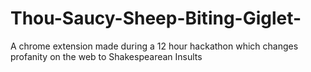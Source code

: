 # Thou-Saucy-Sheep-Biting-Giglet-
A chrome extension made during a 12 hour hackathon which changes profanity on the web to Shakespearean Insults
